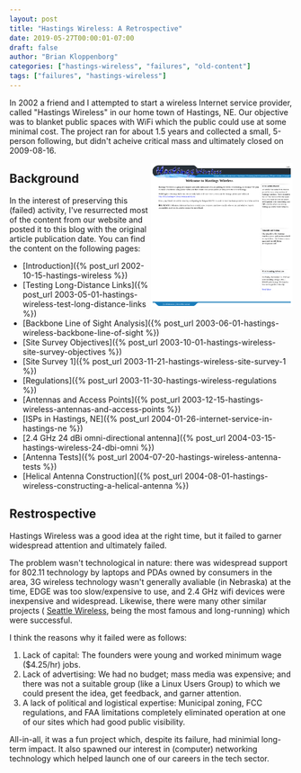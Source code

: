```yaml
---
layout: post
title: "Hastings Wireless: A Retrospective"
date: 2019-05-27T00:00:01-07:00
draft: false
author: "Brian Kloppenborg"
categories: ["hastings-wireless", "failures", "old-content"]
tags: ["failures", "hastings-wireless"]
---
```


In 2002 a friend and I attempted to start a wireless Internet service provider,
called "Hastings Wireless" in our home town of Hastings, NE. Our objective was
to blanket public spaces with WiFi which the public could use at some minimal
cost. The project ran for about 1.5 years and collected a small, 5-person
following, but didn't acheive critical mass and ultimately closed on 2009-08-16.

<a href="/images/hastings-wireless/website.png">
  <img src="/images/hastings-wireless/website.png" width="50%"
   alt="Screenshot of Hastings Wireless Website from 2004"
   style="float: right;"/>
</a>

## Background

In the interest of preserving this (failed) activity, I've resurrected most of
the content from our website and posted it to this blog with the original article
publication date. You can find the content on the following pages:

* [Introduction]({% post_url 2002-10-15-hastings-wireless %})
* [Testing Long-Distance Links]({% post_url 2003-05-01-hastings-wireless-test-long-distance-links %})
* [Backbone Line of Sight Analysis]({% post_url 2003-06-01-hastings-wireless-backbone-line-of-sight %})
* [Site Survey Objectives]({% post_url 2003-10-01-hastings-wireless-site-survey-objectives %})
* [Site Survey 1]({% post_url 2003-11-21-hastings-wireless-site-survey-1 %})
* [Regulations]({% post_url 2003-11-30-hastings-wireless-regulations %})
* [Antennas and Access Points]({% post_url 2003-12-15-hastings-wireless-antennas-and-access-points %})
* [ISPs in Hastings, NE]({% post_url 2004-01-26-internet-service-in-hastings-ne %})
* [2.4 GHz 24 dBi omni-directional antenna]({% post_url  2004-03-15-hastings-wireless-24-dbi-omni %})
* [Antenna Tests]({% post_url 2004-07-20-hastings-wireless-antenna-tests %})
* [Helical Antenna Construction]({% post_url 2004-08-01-hastings-wireless-constructing-a-helical-antenna %})

## Restrospective

Hastings Wireless was a good idea at the right time, but it failed to 
garner widespread attention and ultimately failed. 

The problem wasn't technological in nature: there was widespread support for 
802.11 technology by laptops and PDAs owned by consumers in the area, 3G wireless 
technology wasn't generally avaliable (in Nebraska) at the time, EDGE was too 
slow/expensive to use, and 2.4 GHz wifi devices were inexpensive and widespread.
Likewise, there were many other similar projects (
[Seattle Wireless](https://en.wikipedia.org/wiki/Seattle_Wireless),
being the most famous and long-running) which were successful.

I think the reasons why it failed were as follows:

1. Lack of capital: The founders were young and worked minimum wage ($4.25/hr) jobs.
2. Lack of advertising: We had no budget; mass media was expensive; and there
   was not a suitable group (like a Linux Users Group) to which we could present 
   the idea, get feedback, and garner attention.
3. A lack of political and logistical expertise: Municipal zoning, FCC regulations,
   and FAA limitations completely eliminated operation at one of our sites
   which had good public visibility.

All-in-all, it was a fun project which, despite its failure, had minimial
long-term impact. It also spawned our interest in (computer) networking
technology which helped launch one of our careers in the tech sector.
